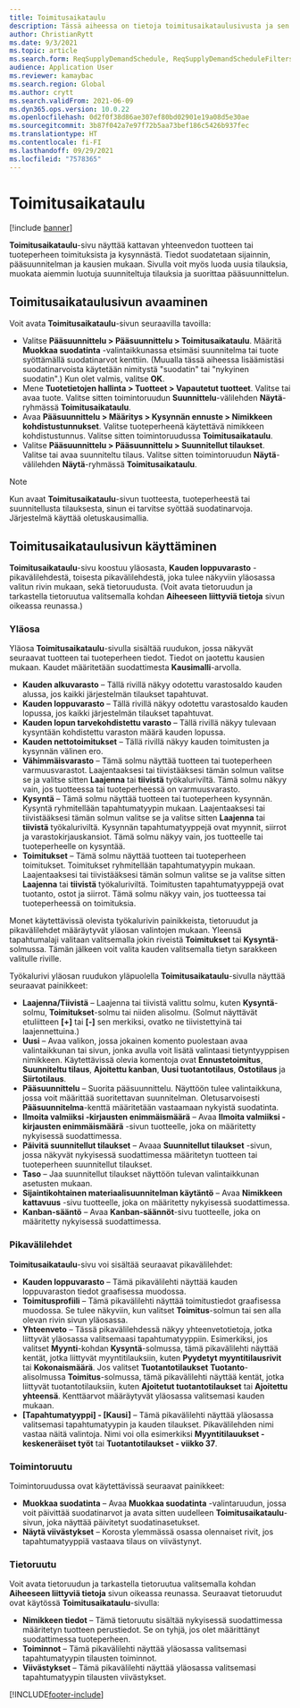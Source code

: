 ```yaml
---
title: Toimitusaikataulu
description: Tässä aiheessa on tietoja toimitusaikataulusivusta ja sen ominaisuuksista.
author: ChristianRytt
ms.date: 9/3/2021
ms.topic: article
ms.search.form: ReqSupplyDemandSchedule, ReqSupplyDemandScheduleFilters, ReqSupplyDemandItemDetails, ReqTransFuturesActionsPart, ReqSupplyDemandOverviewLegendPart
audience: Application User
ms.reviewer: kamaybac
ms.search.region: Global
ms.author: crytt
ms.search.validFrom: 2021-06-09
ms.dyn365.ops.version: 10.0.22
ms.openlocfilehash: 0d2f0f38d86ae307ef80bd02901e19a08d5e30ae
ms.sourcegitcommit: 3b87f042a7e97f72b5aa73bef186c5426b937fec
ms.translationtype: HT
ms.contentlocale: fi-FI
ms.lasthandoff: 09/29/2021
ms.locfileid: "7578365"
---
```

# <a name="supply-schedule"></a>Toimitusaikataulu

[!include [banner](../includes/banner.md)]

**Toimitusaikataulu**-sivu näyttää kattavan yhteenvedon tuotteen tai tuoteperheen toimituksista ja kysynnästä. Tiedot suodatetaan sijainnin, pääsuunnitelman ja kausien mukaan. Sivulla voit myös luoda uusia tilauksia, muokata aiemmin luotuja suunniteltuja tilauksia ja suorittaa pääsuunnittelun.

## <a name="open-the-supply-schedule-page"></a>Toimitusaikataulusivun avaaminen

Voit avata **Toimitusaikataulu**-sivun seuraavilla tavoilla:

- Valitse **Pääsuunnittelu \> Pääsuunnittelu \> Toimitusaikataulu**. Määritä **Muokkaa suodatinta** -valintaikkunassa etsimäsi suunnitelma tai tuote syöttämällä suodatinarvot kenttiin. (Muualla tässä aiheessa lisäämistäsi suodatinarvoista käytetään nimitystä "suodatin" tai "nykyinen suodatin".) Kun olet valmis, valitse **OK**.
- Mene **Tuotetietojen hallinta \> Tuotteet \> Vapautetut tuotteet**. Valitse tai avaa tuote. Valitse sitten toimintoruudun **Suunnittelu**-välilehden **Näytä**-ryhmässä **Toimitusaikataulu**.
- Avaa **Pääsuunnittelu \> Määritys \> Kysynnän ennuste \> Nimikkeen kohdistustunnukset**. Valitse tuoteperheenä käytettävä nimikkeen kohdistustunnus. Valitse sitten toimintoruudussa **Toimitusaikataulu**.
- Valitse **Pääsuunnittelu \> Pääsuunnittelu \> Suunnitellut tilaukset**. Valitse tai avaa suunniteltu tilaus. Valitse sitten toimintoruudun **Näytä**-välilehden **Näytä**-ryhmässä **Toimitusaikataulu**.

> [!NOTE]
> Kun avaat **Toimitusaikataulu**-sivun tuotteesta, tuoteperheestä tai suunnitellusta tilauksesta, sinun ei tarvitse syöttää suodatinarvoja. Järjestelmä käyttää oletuskausimallia.

## <a name="use-the-supply-schedule-page"></a>Toimitusaikataulusivun käyttäminen

**Toimitusaikataulu**-sivu koostuu yläosasta, **Kauden loppuvarasto** -pikavälilehdestä, toisesta pikavälilehdestä, joka tulee näkyviin yläosassa valitun rivin mukaan, sekä tietoruudusta. (Voit avata tietoruudun ja tarkastella tietoruutua valitsemalla kohdan **Aiheeseen liittyviä tietoja** sivun oikeassa reunassa.)

### <a name="upper-section"></a>Yläosa

Yläosa **Toimitusaikataulu**-sivulla sisältää ruudukon, jossa näkyvät seuraavat tuotteen tai tuoteperheen tiedot. Tiedot on jaotettu kausien mukaan. Kaudet määritetään suodattimesta **Kausimalli**-arvolla.

- **Kauden alkuvarasto** – Tällä rivillä näkyy odotettu varastosaldo kauden alussa, jos kaikki järjestelmän tilaukset tapahtuvat.
- **Kauden loppuvarasto** – Tällä rivillä näkyy odotettu varastosaldo kauden lopussa, jos kaikki järjestelmän tilaukset tapahtuvat.
- **Kauden lopun tarvekohdistettu varasto** – Tällä rivillä näkyy tulevaan kysyntään kohdistettu varaston määrä kauden lopussa.
- **Kauden nettotoimitukset** – Tällä rivillä näkyy kauden toimitusten ja kysynnän välinen ero.
- **Vähimmäisvarasto** – Tämä solmu näyttää tuotteen tai tuoteperheen varmuusvarastot. Laajentaaksesi tai tiivistääksesi tämän solmun valitse se ja valitse sitten **Laajenna** tai **tiivistä** työkaluriviltä. Tämä solmu näkyy vain, jos tuotteessa tai tuoteperheessä on varmuusvarasto.
- **Kysyntä** – Tämä solmu näyttää tuotteen tai tuoteperheen kysynnän. Kysyntä ryhmitellään tapahtumatyypin mukaan. Laajentaaksesi tai tiivistääksesi tämän solmun valitse se ja valitse sitten **Laajenna** tai **tiivistä** työkaluriviltä. Kysynnän tapahtumatyyppejä ovat myynnit, siirrot ja varastokirjauskansiot. Tämä solmu näkyy vain, jos tuotteelle tai tuoteperheelle on kysyntää.
- **Toimitukset** – Tämä solmu näyttää tuotteen tai tuoteperheen toimitukset. Toimitukset ryhmitellään tapahtumatyypin mukaan. Laajentaaksesi tai tiivistääksesi tämän solmun valitse se ja valitse sitten **Laajenna** tai **tiivistä** työkaluriviltä. Toimitusten tapahtumatyyppejä ovat tuotanto, ostot ja siirrot. Tämä solmu näkyy vain, jos tuotteessa tai tuoteperheessä on toimituksia.

Monet käytettävissä olevista työkalurivin painikkeista, tietoruudut ja pikavälilehdet määräytyvät yläosan valintojen mukaan. Yleensä tapahtumalaji valitaan valitsemalla jokin riveistä **Toimitukset** tai **Kysyntä**-solmussa. Tämän jälkeen voit valita kauden valitsemalla tietyn sarakkeen valitulle riville.

Työkalurivi yläosan ruudukon yläpuolella **Toimitusaikataulu**-sivulla näyttää seuraavat painikkeet:

- **Laajenna/Tiivistä** – Laajenna tai tiivistä valittu solmu, kuten **Kysyntä**-solmu, **Toimitukset**-solmu tai niiden alisolmu. (Solmut näyttävät etuliitteen **\[+\]** tai **\[-\]** sen merkiksi, ovatko ne tiivistettyinä tai laajennettuina.)
- **Uusi** – Avaa valikon, jossa jokainen komento puolestaan avaa valintaikkunan tai sivun, jonka avulla voit lisätä valintaasi tietyntyyppisen nimikkeen. Käytettävissä olevia komentoja ovat **Ennustetoimitus**, **Suunniteltu tilaus**, **Ajoitettu kanban**, **Uusi tuotantotilaus**, **Ostotilaus** ja **Siirtotilaus**.
- **Pääsuunnittelu** – Suorita pääsuunnittelu. Näyttöön tulee valintaikkuna, jossa voit määrittää suoritettavan suunnitelman. Oletusarvoisesti **Pääsuunnitelma**-kenttä määritetään vastaamaan nykyistä suodatinta.
- **Ilmoita valmiiksi -kirjausten enimmäismäärä** – Avaa **Ilmoita valmiiksi -kirjausten enimmäismäärä** -sivun tuotteelle, joka on määritetty nykyisessä suodattimessa.
- **Päivitä suunnitellut tilaukset** – Avaaa **Suunnitellut tilaukset** -sivun, jossa näkyvät nykyisessä suodattimessa määritetyn tuotteen tai tuoteperheen suunnitellut tilaukset.
- **Taso** – Jaa suunnitellut tilaukset näyttöön tulevan valintaikkunan asetusten mukaan.
- **Sijaintikohtainen materiaalisuunnitelman käytäntö** – Avaa **Nimikkeen kattavuus** -sivu tuotteelle, joka on määritetty nykyisessä suodattimessa.
- **Kanban-sääntö** – Avaa **Kanban-säännöt**-sivu tuotteelle, joka on määritetty nykyisessä suodattimessa.

### <a name="fasttabs"></a>Pikavälilehdet

**Toimitusaikataulu**-sivu voi sisältää seuraavat pikavälilehdet:

- **Kauden loppuvarasto** – Tämä pikavälilehti näyttää kauden loppuvaraston tiedot graafisessa muodossa.
- **Toimitusprofiili** – Tämä pikavälilehti näyttää toimitustiedot graafisessa muodossa. Se tulee näkyviin, kun valitset **Toimitus**-solmun tai sen alla olevan rivin sivun yläosassa.
- **Yhteenveto** – Tässä pikavälilehdessä näkyy yhteenvetotietoja, jotka liittyvät yläosassa valitsemaasi tapahtumatyyppiin. Esimerkiksi, jos valitset **Myynti**-kohdan **Kysyntä**-solmussa, tämä pikavälilehti näyttää kentät, jotka liittyvät myyntitilauksiin, kuten **Pyydetyt myyntitilausrivit** tai **Kokonaismäärä**. Jos valitset **Tuotantotilaukset** **Tuotanto**-alisolmussa **Toimitus**-solmussa, tämä pikavälilehti näyttää kentät, jotka liittyvät tuotantotilauksiin, kuten **Ajoitetut tuotantotilaukset** tai **Ajoitettu yhteensä**. Kenttäarvot määräytyvät yläosassa valitsemasi kauden mukaan. 
- **\[Tapahtumatyyppi\] - \[Kausi\]** – Tämä pikavälilehti näyttää yläosassa valitsemasi tapahtumatyypin ja kauden tilaukset. Pikavälilehden nimi vastaa näitä valintoja. Nimi voi olla esimerkiksi **Myyntitilauukset - keskeneräiset työt** tai **Tuotantotilaukset - viikko 37**.

### <a name="action-pane"></a>Toimintoruutu

Toimintoruudussa ovat käytettävissä seuraavat painikkeet:

- **Muokkaa suodatinta** – Avaa **Muokkaa suodatinta** -valintaruudun, jossa voit päivittää suodatinarvot ja avata sitten uudelleen **Toimitusaikataulu**-sivun, joka näyttää päivitetyt suodatinasetukset.
- **Näytä viivästykset** – Korosta ylemmässä osassa olennaiset rivit, jos tapahtumatyyppiä vastaava tilaus on viivästynyt.

### <a name="factbox-pane"></a>Tietoruutu

Voit avata tietoruudun ja tarkastella tietoruutua valitsemalla kohdan **Aiheeseen liittyviä tietoja** sivun oikeassa reunassa. Seuraavat tietoruudut ovat käytössä **Toimitusaikataulu**-sivulla:

- **Nimikkeen tiedot** – Tämä tietoruutu sisältää nykyisessä suodattimessa määritetyn tuotteen perustiedot. Se on tyhjä, jos olet määrittänyt suodattimessa tuoteperheen.
- **Toiminnot** – Tämä pikavälilehti näyttää yläosassa valitsemasi tapahtumatyypin tilausten toiminnot.
- **Viivästykset** – Tämä pikavälilehti näyttää yläosassa valitsemasi tapahtumatyypin tilausten viivästykset.

[!INCLUDE[footer-include](../../includes/footer-banner.md)]
